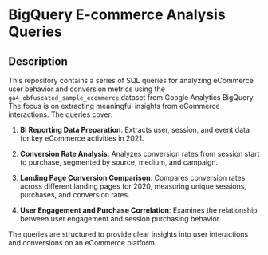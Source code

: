 # BigQuery E-commerce Analysis Queries

## Description

This repository contains a series of SQL queries for analyzing eCommerce user behavior and conversion metrics using the `ga4_obfuscated_sample_ecommerce` dataset from Google Analytics BigQuery. The focus is on extracting meaningful insights from eCommerce interactions. The queries cover:

1. **BI Reporting Data Preparation**: Extracts user, session, and event data for key eCommerce activities in 2021.

2. **Conversion Rate Analysis**: Analyzes conversion rates from session start to purchase, segmented by source, medium, and campaign.

3. **Landing Page Conversion Comparison**: Compares conversion rates across different landing pages for 2020, measuring unique sessions, purchases, and conversion rates.

4. **User Engagement and Purchase Correlation**: Examines the relationship between user engagement and session purchasing behavior.

The queries are structured to provide clear insights into user interactions and conversions on an eCommerce platform.

